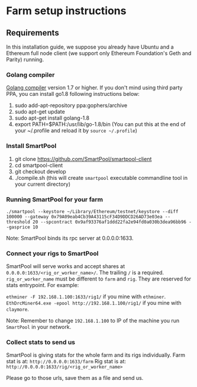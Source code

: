 # Farm setup instructions

## Requirements

In this installation guide, we suppose you already have Ubuntu and a Ethereum full node client
(we support only Ethereum Foundation's Geth and Parity) running.

### Golang compiler
[Golang compiler](https://golang.org/) version 1.7 or higher.
If you don't mind using third party PPA, you can install go1.8 following instructions below:
1. sudo add-apt-repository ppa:gophers/archive
2. sudo apt-get update
3. sudo apt-get install golang-1.8
4. export PATH=$PATH:/usr/lib/go-1.8/bin (You can put this at the end of your ~/.profile and reload it by `source ~/.profile`)

### Install SmartPool
1. git clone https://github.com/SmartPool/smartpool-client
2. cd smartpool-client
3. git checkout develop
4. ./compile.sh (this will create `smartpool` executable commandline tool in your current directory)

### Running SmartPool for your farm
```
./smartpool --keystore ~/Library/Ethereum/testnet/keystore --diff 100000 --gateway 0x79A09eab4Cb39A43115cF34D9DDCD26AD73e03ea --threshold 20 --spcontract 0x9af93376af1ddd22fa2e94fd0a030b3dea96bb96 --gasprice 10
```
Note: SmartPool binds its rpc server at 0.0.0.0:1633.
### Connect your rigs to SmartPool
SmartPool will serve works and accept shares at `0.0.0.0:1633/<rig_or_worker_name>/`. The trailing `/` is a required. `rig_or_worker_name` must be different to `farm` and `rig`. They are reserved for stats entrypoint.
For example:

`ethminer -F 192.168.1.100:1633/rig1/` if you mine with `ethminer`.
`EthDrcMiner64.exe -epool http://192.168.1.100/rig1/` if you mine with `claymore`.

Note: Remember to change `192.168.1.100` to IP of the machine you run `SmartPool` in your network.

### Collect stats to send us
SmartPool is giving stats for the whole farm and its rigs individually.
Farm stat is at: `http://0.0.0.0:1633/farm`
Rig stat is at: `http://0.0.0.0:1633/rig/<rig_or_worker_name>`

Please go to those urls, save them as a file and send us.
